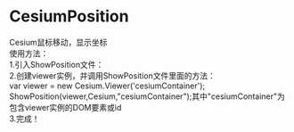 # CesiumPosition
Cesium鼠标移动，显示坐标  
使用方法：  
1.引入ShowPosition文件：<script src="ShowPosition.js"></script>  
2.创建viewer实例，并调用ShowPosition文件里面的方法：  
    var viewer = new Cesium.Viewer('cesiumContainer');  
    ShowPosition(viewer,Cesium,"cesiumContainer");其中"cesiumContainer"为包含viewer实例的DOM要素或id  
3.完成！
